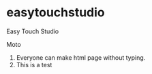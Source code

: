 easytouchstudio
===============

Easy Touch Studio

Moto
1. Everyone can make html page without typing.
2. This is a test
